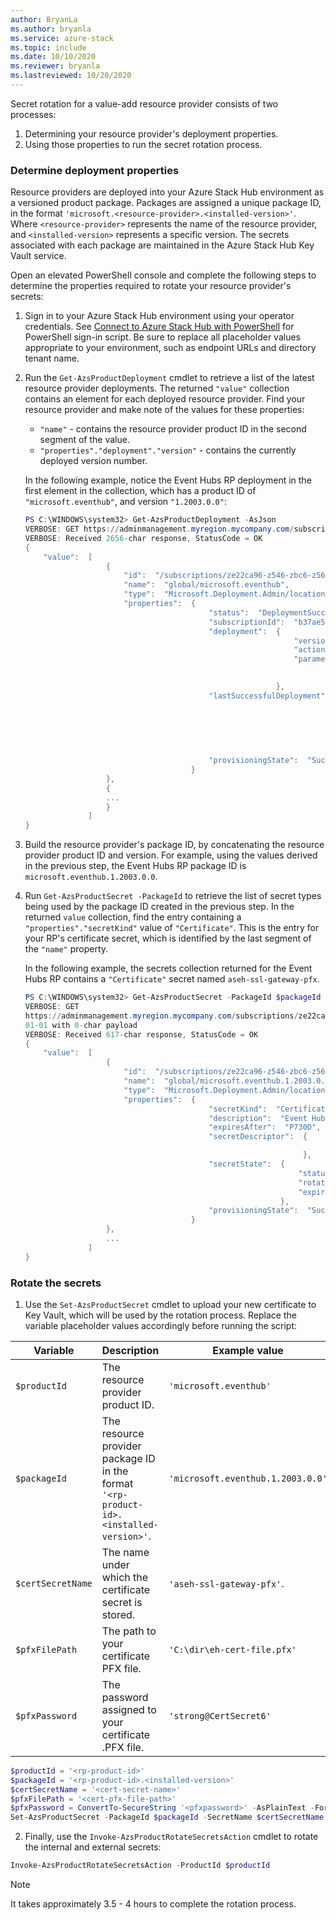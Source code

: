 ```yaml
---
author: BryanLa
ms.author: bryanla
ms.service: azure-stack
ms.topic: include
ms.date: 10/10/2020
ms.reviewer: bryanla
ms.lastreviewed: 10/20/2020
---
```


Secret rotation for a value-add resource provider consists of two processes: 
1. Determining your resource provider's deployment properties.
2. Using those properties to run the secret rotation process.

### Determine deployment properties

Resource providers are deployed into your Azure Stack Hub environment as a versioned product package. Packages are assigned a unique package ID, in the format `'microsoft.<resource-provider>.<installed-version>'`. Where `<resource-provider>` represents the name of the resource provider, and `<installed-version>` represents a specific version. The secrets associated with each package are maintained in the Azure Stack Hub Key Vault service. 

Open an elevated PowerShell console and complete the following steps to determine the properties required to rotate your resource provider's secrets:

1. Sign in to your Azure Stack Hub environment using your operator credentials. See [Connect to Azure Stack Hub with PowerShell](../operator/azure-stack-powershell-configure-admin.md) for PowerShell sign-in script. Be sure to replace all placeholder values appropriate to your environment, such as endpoint URLs and directory tenant name.

2. Run the `Get-AzsProductDeployment` cmdlet to retrieve a list of the latest resource provider deployments. The returned `"value"` collection contains an element for each deployed resource provider. Find your resource provider and make note of the values for these properties:
   - `"name"` - contains the resource provider product ID in the second segment of the value. 
   - `"properties"."deployment"."version"` - contains the currently deployed version number. 

   In the following example, notice the Event Hubs RP deployment in the first element in the collection, which has a product ID of `"microsoft.eventhub"`, and version `"1.2003.0.0"`:

   ```powershell
   PS C:\WINDOWS\system32> Get-AzsProductDeployment -AsJson
   VERBOSE: GET https://adminmanagement.myregion.mycompany.com/subscriptions/ze22ca96-z546-zbc6-z566-z35f68799816/   providers/Microsoft.Deployment.Admin/locations/global/productDeployments?api-version=2019-01-01 with 0-char payload
   VERBOSE: Received 2656-char response, StatusCode = OK
   {
       "value":  [
                     {
                         "id":  "/subscriptions/ze22ca96-z546-zbc6-z566-z35f68799816/providers/Microsoft.   Deployment.Admin/locations/global/productDeployments/microsoft.eventhub",
                         "name":  "global/microsoft.eventhub",
                         "type":  "Microsoft.Deployment.Admin/locations/productDeployments",
                         "properties":  {
                                            "status":  "DeploymentSucceeded",
                                            "subscriptionId":  "b37ae55a-a6c6-4474-ba97-81519412adf5",
                                            "deployment":  {
                                                               "version":  "1.2003.0.0",
                                                               "actionPlanInstanceResourceId":"/subscriptions/ze22ca96-z546-zbc6-z566-z35f68799816/providers/Microsoft.Deployment.Admin/locations/global/actionplans/abcdfcd3-fef0-z1a3-z85d-z6ceb0f31e36",
                                                               "parameters":  {
   
                                                                              }
                                                           },
                                            "lastSuccessfulDeployment":  {
                                                                             "version":  "1.2003.0.0",
                                                                             "actionPlanInstanceResourceId":"/subscriptions/ze22ca96-z546-zbc6-z566-z35f68799816/providers/Microsoft.Deployment.Admin/locations/global/actionplans/abcdfcd3-fef0-z1a3-z85d-z6ceb0f31e36",
                                                                             "parameters":  {
   
                                                                                            }
                                                                         },
                                            "provisioningState":  "Succeeded"
                                        }
                     },
                     {
                     ...
                     }
                 ]
   }
   ```

3. Build the resource provider's package ID, by concatenating the resource provider product ID and version. For example, using the values derived in the previous step, the Event Hubs RP package ID is `microsoft.eventhub.1.2003.0.0`. 

4. Run `Get-AzsProductSecret -PackageId` to retrieve the list of secret types being used by the package ID created in the previous step. In the returned `value` collection, find the entry containing a `"properties"."secretKind"` value of `"Certificate"`. This is the entry for your RP's certificate secret, which is identified by the last segment of the `"name"` property. 

   In the following example, the secrets collection returned for the Event Hubs RP contains a `"Certificate"` secret named `aseh-ssl-gateway-pfx`. 

   ```powershell
   PS C:\WINDOWS\system32> Get-AzsProductSecret -PackageId $packageId -AsJson
   VERBOSE: GET
   https://adminmanagement.myregion.mycompany.com/subscriptions/ze22ca96-z546-zbc6-z566-z35f68799816/providers/   Microsoft.Deployment.Admin/locations/global/productPackages/microsoft.eventhub.1.2003.0.0/secrets?   api-version=2019-
   01-01 with 0-char payload
   VERBOSE: Received 617-char response, StatusCode = OK
   {
       "value":  [
                     {
                         "id":  "/subscriptions/ze22ca96-z546-zbc6-z566-z35f68799816/providers/Microsoft.   Deployment.Admin/locations/global/productPackages/microsoft.eventhub.1.2003.0.0/secrets/   aseh-ssl-gateway-pfx",
                         "name":  "global/microsoft.eventhub.1.2003.0.0/aseh-ssl-gateway-pfx",
                         "type":  "Microsoft.Deployment.Admin/locations/productPackages/secrets",
                         "properties":  {
                                            "secretKind":  "Certificate",
                                            "description":  "Event Hubs gateway SSL certificate.",
                                            "expiresAfter":  "P730D",
                                            "secretDescriptor":  {
   
                                                                 },
                                            "secretState":  {
                                                                "status":  "Deployed",
                                                                "rotationStatus":  "None",
                                                                "expirationDate":  "2022-03-31T00:16:05.3068718Z"
                                                            },
                                            "provisioningState":  "Succeeded"
                                        }
                     },
                     ...
                 ]
   }
   ```

### Rotate the secrets

1. Use the `Set-AzsProductSecret` cmdlet to upload your new certificate to Key Vault, which will be used by the rotation process. Replace the variable placeholder values accordingly before running the script:

| Variable | Description | Example value |
| -------- | ----------- | --------------|
| `$productId` | The resource provider product ID. | `'microsoft.eventhub'` |
| `$packageId` | The resource provider package ID in the format `'<rp-product-id>.<installed-version>'`. | `'microsoft.eventhub.1.2003.0.0'` |
| `$certSecretName` | The name under which the certificate secret is stored. | `'aseh-ssl-gateway-pfx'`. |
| `$pfxFilePath` | The path to your certificate PFX file. | `'C:\dir\eh-cert-file.pfx'` |
| `$pfxPassword` | The password assigned to your certificate .PFX file. | `'strong@CertSecret6'` |

```powershell
$productId = '<rp-product-id>'
$packageId = '<rp-product-id>.<installed-version>'
$certSecretName = '<cert-secret-name>' 
$pfxFilePath = '<cert-pfx-file-path>'
$pfxPassword = ConvertTo-SecureString '<pfxpassword>' -AsPlainText -Force   
Set-AzsProductSecret -PackageId $packageId -SecretName $certSecretName -PfxFileName $pfxFilePath -PfxPassword $pfxPassword -Force
```

2. Finally, use the `Invoke-AzsProductRotateSecretsAction` cmdlet to rotate the internal and external secrets:

```powershell
Invoke-AzsProductRotateSecretsAction -ProductId $productId
```

> [!NOTE]
> It takes approximately 3.5 - 4 hours to complete the rotation process.

